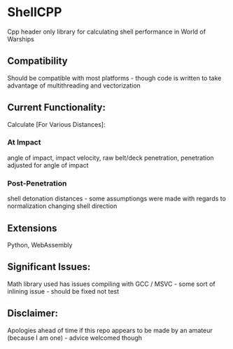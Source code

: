 # ShellCPP
Cpp header only library for calculating shell performance in World of Warships
## Compatibility
Should be compatible with most platforms - though code is written to take advantage of multithreading and vectorization
## Current Functionality:
Calculate [For Various Distances]: 
### At Impact
angle of impact, impact velocity, raw belt/deck penetration, penetration adjusted for angle of impact
### Post-Penetration
shell detonation distances - some assumptiongs were made with regards to normalization changing shell direction
## Extensions
Python, WebAssembly
## Significant Issues:
Math library used has issues compiling with GCC / MSVC - some sort of inlining issue - should be fixed not test
## Disclaimer:
Apologies ahead of time if this repo appears to be made by an amateur (because I am one) - advice welcomed though
